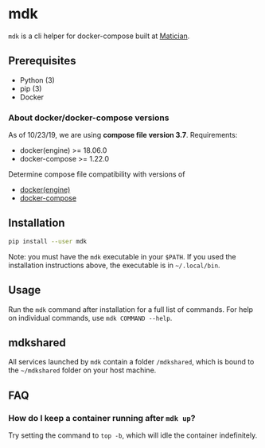 # mdk

`mdk` is a cli helper for docker-compose built at [Matician](https://matician.com/).

## Prerequisites
* Python (3)
* pip (3)
* Docker

### About docker/docker-compose versions
As of 10/23/19, we are using **compose file version 3.7**. Requirements:
  * docker(engine) >= 18.06.0
  * docker-compose >= 1.22.0

Determine compose file compatibility with versions of
  * [docker(engine)](https://docs.docker.com/compose/compose-file/)
  * [docker-compose](https://docs.docker.com/release-notes/docker-compose/)

## Installation
```sh
pip install --user mdk
```

Note: you must have the `mdk` executable in your `$PATH`. If you used the installation instructions above, the executable is in `~/.local/bin`.

## Usage
Run the `mdk` command after installation for a full list of commands. For help on individual commands, use `mdk COMMAND --help`.

## mdkshared
All services launched by `mdk` contain a folder `/mdkshared`, which is bound to the `~/mdkshared` folder on your host machine.

## FAQ

### How do I keep a container running after `mdk up`?
Try setting the command to `top -b`, which will idle the container indefinitely.